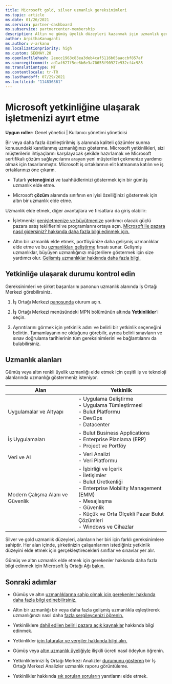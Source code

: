 ```yaml
---
title: Microsoft gold, silver uzmanlık gereksinimleri
ms.topic: article
ms.date: 01/26/2021
ms.service: partner-dashboard
ms.subservice: partnercenter-membership
description: Altın ve gümüş üyelik düzeyleri kazanmak için uzmanlık gereksinimlerini karşılar ve elit Microsoft iş ortağı durumu kazanmayı ve yeni müşterileri çekmeyi öğrenin.
author: ArpithaKanuganti
ms.author: v-arkanu
ms.localizationpriority: high
ms.custom: SEOMAY.20
ms.openlocfilehash: 2eecc1963c83ea3deb4caf5116b05aaccbf857af
ms.sourcegitcommit: ad1af627f5ee6b6e3a70655f90927e932cf4c985
ms.translationtype: MT
ms.contentlocale: tr-TR
ms.lasthandoff: 07/29/2021
ms.locfileid: "114836361"
---
```

# <a name="differentiate-your-business-by-attaining-microsoft-competencies"></a>Microsoft yetkinliğine ulaşarak işletmenizi ayırt etme

**Uygun roller:** Genel yönetici | Kullanıcı yönetimi yöneticisi

Bir veya daha fazla özelleştirilmiş iş alanında kaliteli çözümler sunma konusundaki kanıtlanmış uzmanlığınızı gösterme. Microsoft yetkinlikleri, sizi müşterilerin ihtiyaçlarını karşılayacak şekilde hazırlamak ve Microsoft sertifikalı çözüm sağlayıcılarını arayan yeni müşterileri çekmenize yardımcı olmak için tasarlanmıştır. Microsoft iş ortaklarının elit katmanına katılın ve iş ortaklarınızı öne çıkarın.

- Tutarlı **yeteneğinizi** ve taahhüdlerinizi göstermek için bir gümüş uzmanlık elde etme.

- Microsoft **çözüm** alanında sınıfının en iyisi özelliğinizi göstermek için altın bir uzmanlık elde etme.

Uzmanlık elde etmek, diğer avantajlara ve fırsatlara da giriş olabilir:

- İşletmenizi [genişletmenize ve büyütmenize](mpn-learn-about-go-to-market-benefits.md) yardımcı olacak güçlü pazara satış tekliflerini ve programlarını ortaya açın. [Microsoft ile pazara nasıl gidersiniz? hakkında daha fazla bilgi edinmek için.](https://partner.microsoft.com/solutions/go-to-market)

- Altın bir uzmanlık elde etmek, portföyünize daha gelişmiş uzmanlıklar elde etme ve bu [uzmanlıkları geliştirme](advanced-specializations.md) fırsatı sunar. Gelişmiş uzmanlıklar, büyüyen uzmanlığınızı müşterilere göstermek için size yardımcı olur. [Gelişmiş uzmanlıklar hakkında daha fazla bilgi.](https://partner.microsoft.com/membership/advanced-specialization)

## <a name="check-your-status-as-you-attain-a-competency"></a>Yetkinliğe ulaşarak durumu kontrol edin

Gereksinimleri ve şirket başarılarını panonun uzmanlık alanında İş Ortağı Merkezi görebilirsiniz.

1. İş Ortağı Merkezi [panosunda](https://partner.microsoft.com/dashboard/home) oturum açın.

2. İş Ortağı Merkezi menüsündeki MPN bölümünün altında **Yetkinlikler**’i seçin.

3. Ayrıntılarını görmek için yetkinlik adını ve belirli bir yetkinlik seçeneğini belirtin. Tamamlayanın ne olduğunu görebilir, ayrıca belirli sınavların ve sınav doğrulama tarihlerinin tüm gereksinimlerini ve bağlantılarını da bulabilirsiniz.

## <a name="competency-areas"></a>Uzmanlık alanları

Gümüş veya altın renkli üyelik uzmanlığı elde etmek için çeşitli iş ve teknoloji alanlarında uzmanlığı göstermeniz isteniyor.

|**Alan**            |**Yetkinlik**                    |
|--------------------|--------------------------------|
|Uygulamalar ve Altyapı| - Uygulama Geliştirme<br/> - Uygulama Tümleştirmesi<br/> - Bulut Platformu<br/> - DevOps<br/> - Datacenter |
|İş Uygulamaları | - Bulut Business Applications</br> - Enterprise Planlama (ERP)</br> - Project ve Portföy |
|Veri ve AI| - Veri Analizi<br/> - Veri Platformu |
|Modern Çalışma Alanı ve Güvenlik | - İşbirliği ve İçerik<br/> - İletişimler<br/> - Bulut Üretkenliği<br/> - Enterprise Mobility Management (EMM)<br/> - Mesajlaşma<br/> - Güvenlik<br/> - Küçük ve Orta Ölçekli Pazar Bulut Çözümleri<br/> - Windows ve Cihazlar |

Silver ve gold uzmanlık düzeyleri, alanların her biri için farklı gereksinimlere sahiptir. Her alan içinde, şirketinizin çalışanlarının istediğiniz yetkinlik düzeyini elde etmek için gerçekleştirecekleri sınıflar ve sınavlar yer alır. 

Gümüş ve altın uzmanlık elde etmek için gerekenler hakkında daha fazla bilgi edinmek için Microsoft İş Ortağı Ağı [bakın.](https://partner.microsoft.com/membership/competencies)

## <a name="next-steps"></a>Sonraki adımlar

- Gümüş ve altın [uzmanlıklarına sahip olmak için gerekenler hakkında daha fazla bilgi edinebilirsiniz.](https://partner.microsoft.com/membership/competencies)

- Altın bir uzmanlığı bir veya daha fazla gelişmiş uzmanlıkla eşleştirerek uzmanlığınızı nasıl daha [fazla sergileycenizi öğrenin.](advanced-specializations.md)

- Yetkinliklere [dahil edilen belirli pazara açık kaynaklar](mpn-learn-about-go-to-market-benefits.md) hakkında bilgi edinmek.

- Yetkinlikler [için faturalar ve vergiler hakkında bilgi alın.](mpn-view-print-maps-invoice.md)

- Gümüş veya [altın uzmanlık üyeliğiyle](mpn-pay-fee-silver-gold-competency.md) ilişkili ücreti nasıl ödeylun öğrenin.

- Yetkinliklerinizi İş Ortağı Merkezi Analizler [durumunu gösteren](insights-competencies-report.md) bir İş Ortağı Merkezi Analizler uzmanlık raporu görüntüleme.

- Yetkinlikler hakkında [sık sorulan soruların](competencies-faq.yml) yanıtlarını elde etmek.
